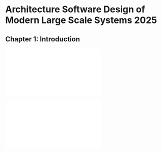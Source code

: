 # Architecture Software Design of Modern Large Scale Systems 2025

## Chapter 1: Introduction

![](./1.%20Most%20Important%20Quality%20Attributes%20in%20Large%20Scale%20Systems/2.%20Software%20Architecture%20and%20Design%20of%20Large%20Scale%20Systems%20-%20Workbook.pdf)

![](./1.%20Most%20Important%20Quality%20Attributes%20in%20Large%20Scale%20Systems/2.%20Software%20Architecture%20and%20Design%20of%20Large%20Scale%20Systems%20-%20Workbook.pdf)

